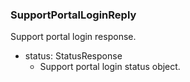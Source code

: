 ### SupportPortalLoginReply
Support portal login response.

- status: StatusResponse
  - Support portal login status object.
